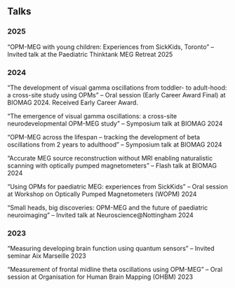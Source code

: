 ## Talks


### 2025

“OPM-MEG with young children: Experiences from SickKids, Toronto” – Invited talk at the Paediatric Thinktank MEG Retreat 2025

### 2024

“The development of visual gamma oscillations from toddler- to adult-hood: a cross-site study using OPMs” – Oral session (Early Career Award Final) at BIOMAG 2024. Received Early Career Award.

“The emergence of visual gamma oscillations: a cross-site neurodevelopmental OPM-MEG study” – Symposium talk at BIOMAG 2024

“OPM-MEG across the lifespan – tracking the development of beta oscillations from 2 years to adulthood” – Symposium talk at BIOMAG 2024

“Accurate MEG source reconstruction without MRI enabling naturalistic scanning with optically pumped magnetometers” – Flash talk at BIOMAG 2024

“Using OPMs for paediatric MEG: experiences from SickKids” – Oral session at Workshop on Optically Pumped Magnetometers (WOPM) 2024

“Small heads, big discoveries: OPM-MEG and the future of paediatric neuroimaging” – Invited talk at Neuroscience@Nottingham 2024

### 2023

“Measuring developing brain function using quantum sensors” – Invited seminar Aix Marseille 2023

“Measurement of frontal midline theta oscillations using OPM-MEG” – Oral session at Organisation for Human Brain Mapping (OHBM) 2023

